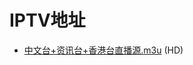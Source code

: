 # IPTV地址
- [中文台+资讯台+香港台直播源.m3u](https://raw.githubusercontent.com/YipSzeho/PSTV/master/凤凰卫视.m3u) (HD)
